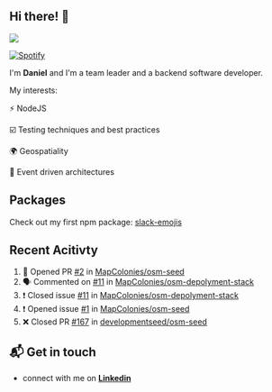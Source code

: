 ## Hi there! 👋

<p>
  <img src="https://github-readme-stats.vercel.app/api?username=syncush&theme=tokyonight">
</p>

[![Spotify](https://novatorem-rust.vercel.app/api/spotify)](https://open.spotify.com/user/syncush)

I'm **Daniel** and I'm a team leader and a backend software developer.

My interests:

⚡ NodeJS

☑️ Testing techniques and best practices

🌍 Geospatiality

🧠 Event driven architectures

## Packages
Check out my first npm package: [slack-emojis](https://www.npmjs.com/package/slack-emojis)

## Recent Acitivty
<!--START_SECTION:activity-->
1. 💪 Opened PR [#2](https://github.com//MapColonies/osm-seed/pull/2) in [MapColonies/osm-seed](https://github.com//MapColonies/osm-seed)
2. 🗣 Commented on [#11](https://github.com//MapColonies/osm-depolyment-stack/issues/11) in [MapColonies/osm-depolyment-stack](https://github.com//MapColonies/osm-depolyment-stack)
3. ❗️ Closed issue [#11](https://github.com//MapColonies/osm-depolyment-stack/issues/11) in [MapColonies/osm-depolyment-stack](https://github.com//MapColonies/osm-depolyment-stack)
4. ❗️ Opened issue [#1](https://github.com//MapColonies/osm-seed/issues/1) in [MapColonies/osm-seed](https://github.com//MapColonies/osm-seed)
5. ❌ Closed PR [#167](https://github.com//developmentseed/osm-seed/pull/167) in [developmentseed/osm-seed](https://github.com//developmentseed/osm-seed)
<!--END_SECTION:activity-->

## 📬 Get in touch

* connect with me on [**Linkedin**](https://www.linkedin.com/in/daniel-hermon-927372144/)
